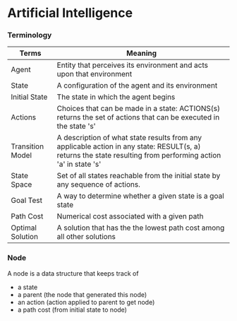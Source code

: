 # Artificial Intelligence

### Terminology

Terms | Meaning
--- | ---
Agent | Entity that perceives its environment and acts upon that environment
State | A configuration of the agent and its environment
Initial State | The state in which the agent begins
Actions | Choices that can be made in a state: ACTIONS(s) returns the set of actions that can be executed in the state 's'
Transition Model | A description of what state results from any applicable action in any state: RESULT(s, a) returns the state resulting from performing action 'a' in state 's'
State Space | Set of all states reachable from the initial state by any sequence of actions.
Goal Test | A way to determine whether a given state is a goal state
Path Cost | Numerical cost associated with a given path
Optimal Solution | A solution that has the the lowest path cost among all other solutions

### Node
A node is a data structure that keeps track of
- a state
- a parent (the node that generated this node)
- an action (action applied to parent to get node)
- a path cost (from initial state to node)




